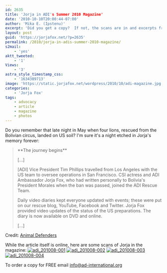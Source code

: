 ```yaml
---
id: 2635
title: 'Jorja in ADI's Summer 2010 Magazine'
date: '2010-10-10T20:00:44-07:00'
author: 'Mika E. (Ipstenu)'
excerpt: 'Did you get a copy?  If not, the scans are in and excerpts from the article typed up.'
layout: post
guid: 'https://jorjafox.net/?p=2635'
permalink: /2010/jorja-in-adis-summer-2010-magazine/
s2mail:
    - 'yes'
aktt_tweeted:
    - '1'
Views:
    - '3'
astra_style_timestamp_css:
    - '1634389713'
image: 'https://static.jorjafox.net/wordpress/2010/10/adi-magazine.jpg'
categories:
    - 'Jorja Fox'
tags:
    - advocacy
    - article
    - magazine
    - photos
---
```


Do you remember that late night in May when four lions, rescued from the Bolivian circus, landed on US soil?  I'm sure it's a night etched in Jorja's memory forever:

<blockquote>**The journey begins**

[...]

[ADI] Vice President Tim Phillips travelled from Los Angeles with the US team to oversee operations in San Francisco.  CSI actress and ADI Ambassador Jorja Fox, who had written personally to Bolivia's President Morales when the ban was passed, joined the ADI Rescue Team.

Daily video diaries kept everyone updated with events; these were put on our rescue blog, YouTube, Facebook and Twitter.  Jorja Fox provided video updates of the status of the US preparations.  The diary is now available on DVD and online.

[...]
</blockquote>

Credit: <a href="http://www.ad-international.org/publications/go.php?id=1965&si=98">Animal Defenders</a>

While the article itself is online, here are some scans of Jorja in the magazine:
<a href="https://jorjafox.net/gallery/media/print/2010-08-adi/adi_201008-001.jpg"><img class="ZenphotoPress_thumb " alt="adi_201008-001" title="adi_201008-001" src="https://jorjafox.net/gallery/cache/media/print/2010-08-adi/adi_201008-001_200_cw200_ch200_thumb.jpg"  /></a> <a href="https://jorjafox.net/gallery/media/print/2010-08-adi/adi_201008-002.jpg"><img class="ZenphotoPress_thumb " alt="adi_201008-002" title="adi_201008-002" src="https://jorjafox.net/gallery/cache/media/print/2010-08-adi/adi_201008-002_200_cw200_ch200_thumb.jpg"  /></a> <a href="https://jorjafox.net/gallery/media/print/2010-08-adi/adi_201008-003.jpg"><img class="ZenphotoPress_thumb " alt="adi_201008-003" title="adi_201008-003" src="https://jorjafox.net/gallery/cache/media/print/2010-08-adi/adi_201008-003_200_cw200_ch200_thumb.jpg"  /></a> <a href="https://jorjafox.net/gallery/media/print/2010-08-adi/adi_201008-004.jpg"><img class="ZenphotoPress_thumb " alt="adi_201008-004" title="adi_201008-004" src="https://jorjafox.net/gallery/cache/media/print/2010-08-adi/adi_201008-004_200_cw200_ch200_thumb.jpg"  /></a>

To order a copy for FREE email info@ad-international.org
